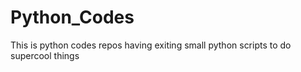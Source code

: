 # Python_Codes
This is python codes repos having exiting small python scripts to do supercool things
